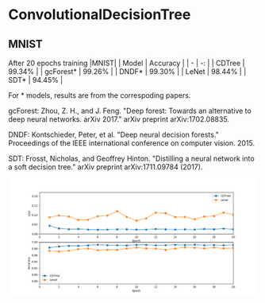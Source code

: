 # ConvolutionalDecisionTree

## MNIST
After 20 epochs training
|MNIST|
| Model | Accuracy |
| - | -: |
| CDTree | 99.34% |
| gcForest* | 99.26% |
| DNDF* | 99.30% |
| LeNet | 98.44% |
| SDT* | 94.45% |

For * models, results are from the correspoding papers.

gcForest: Zhou, Z. H., and J. Feng. "Deep forest: Towards an alternative to deep neural networks. arXiv 2017." arXiv preprint arXiv:1702.08835.

DNDF: Kontschieder, Peter, et al. "Deep neural decision forests." Proceedings of the IEEE international conference on computer vision. 2015.

SDT: Frosst, Nicholas, and Geoffrey Hinton. "Distilling a neural network into a soft decision tree." arXiv preprint arXiv:1711.09784 (2017).

![MNIST](https://github.com/zhangyoujia1995/ConvolutionalDecisionTree/blob/master/image/MNIST.png)
